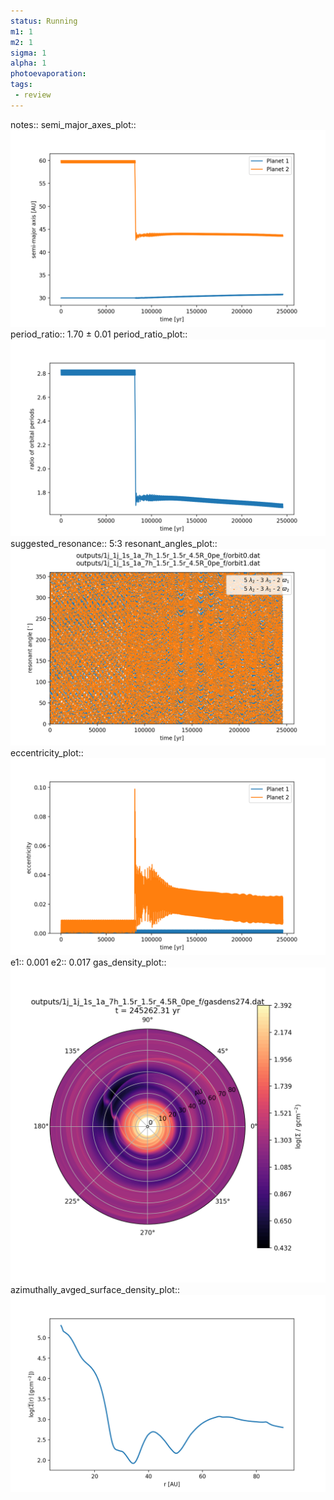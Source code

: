 ```yaml
---
status: Running
m1: 1
m2: 1
sigma: 1
alpha: 1
photoevaporation: 
tags:
 - review
---
```


notes::
semi_major_axes_plot:: ![semi_major_axes_1j_1j_1s_1a_7h_1.5r_1.5r_4.5R_0pe_f.png](plots/semi_major_axes/semi_major_axes_1j_1j_1s_1a_7h_1.5r_1.5r_4.5R_0pe_f.png)
period_ratio:: 1.70 ± 0.01
period_ratio_plot:: ![period_ratio_1j_1j_1s_1a_7h_1.5r_1.5r_4.5R_0pe_f.png](plots/period_ratio/period_ratio_1j_1j_1s_1a_7h_1.5r_1.5r_4.5R_0pe_f.png)
suggested_resonance:: 5:3
resonant_angles_plot:: ![resonant_angles_1j_1j_1s_1a_7h_1.5r_1.5r_4.5R_0pe_f.png](plots/resonant_angles/resonant_angles_1j_1j_1s_1a_7h_1.5r_1.5r_4.5R_0pe_f.png)
eccentricity_plot:: ![eccentricity_1j_1j_1s_1a_7h_1.5r_1.5r_4.5R_0pe_f.png](plots/eccentricity/eccentricity_1j_1j_1s_1a_7h_1.5r_1.5r_4.5R_0pe_f.png)
e1:: 0.001
e2:: 0.017
gas_density_plot:: ![gas_density_1j_1j_1s_1a_7h_1.5r_1.5r_4.5R_0pe_f.png](plots/gas_density/gas_density_1j_1j_1s_1a_7h_1.5r_1.5r_4.5R_0pe_f.png)
azimuthally_avged_surface_density_plot:: ![azimuthally_avged_surface_density_1j_1j_1s_1a_7h_1.5r_1.5r_4.5R_0pe_f.png](plots/azimuthally_avged_surface_density/azimuthally_avged_surface_density_1j_1j_1s_1a_7h_1.5r_1.5r_4.5R_0pe_f.png)
